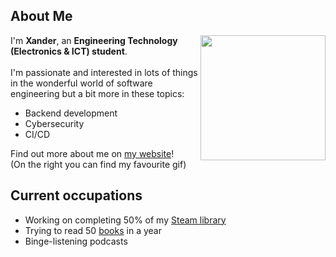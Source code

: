 ## About Me
<div>
 <img height="200em" align="right" src="https://media.giphy.com/media/RyXVu4ZW454IM/giphy.gif">
 I'm <b>Xander</b>, an <b>Engineering Technology (Electronics & ICT) student</b>.<br><br>
 I'm passionate and interested in lots of things in the wonderful world of software engineering but a bit more in these topics:
 <ul>
  <li>Backend development</li>
  <li>Cybersecurity</li>
  <li>CI/CD</li>
 </ul>


Find out more about me on <a href="https://xdoubleu.com">my website</a>!<br>
(On the right you can find my favourite gif)


</div>

## Current occupations
 - Working on completing 50% of my [Steam library](https://completionist.me/steam/profile/76561198127953838)
 - Trying to read 50 [books](https://www.goodreads.com/user/show/114660594-xander-warszawski) in a year
 - Binge-listening podcasts

